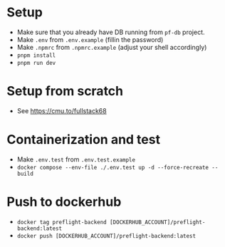 # Setup

- Make sure that you already have DB running from `pf-db` project.
- Make `.env` from `.env.example` (fillin the password)
- Make `.npmrc` from `.npmrc.example` (adjust your shell accordingly)
- `pnpm install`
- `pnpm run dev`

# Setup from scratch

- See https://cmu.to/fullstack68

# Containerization and test

- Make `.env.test` from `.env.test.example`
- `docker compose --env-file ./.env.test up -d --force-recreate --build`

# Push to dockerhub

- `docker tag preflight-backend [DOCKERHUB_ACCOUNT]/preflight-backend:latest`
- `docker push [DOCKERHUB_ACCOUNT]/preflight-backend:latest`

